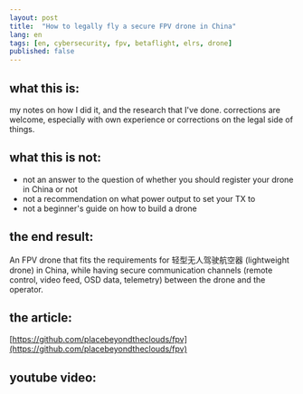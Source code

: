 ```yaml
---
layout: post
title:  "How to legally fly a secure FPV drone in China"
lang: en
tags: [en, cybersecurity, fpv, betaflight, elrs, drone]
published: false
---
```


## what this is:

my notes on how I did it, and the research that I've done. corrections are welcome, especially with own experience or corrections on the legal side of things.

## what this is not:

- not an answer to the question of whether you should register your drone in China or not
- not a recommendation on what power output to set your TX to
- not a beginner's guide on how to build a drone


## the end result:

An FPV drone that fits the requirements for 轻型无人驾驶航空器 (lightweight drone) in China, while having secure communication channels (remote control, video feed, OSD data, telemetry) between the drone and the operator.

## the article:

[https://github.com/placebeyondtheclouds/fpv](https://github.com/placebeyondtheclouds/fpv)

## youtube video:
